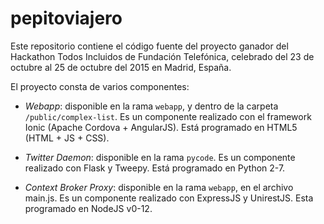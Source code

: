# pepitoviajero

Este repositorio contiene el código fuente del proyecto ganador del
Hackathon Todos Incluidos de Fundación Telefónica, celebrado del 23
de octubre al 25 de octubre del 2015 en Madrid, España.

El proyecto consta de varios componentes:

- *Webapp*: disponible en la rama `webapp`, y dentro de la carpeta
            `/public/complex-list`. Es un componente realizado con
            el framework Ionic (Apache Cordova + AngularJS). Está
            programado en HTML5 (HTML + JS + CSS).

- *Twitter Daemon*: disponible en la rama `pycode`. Es un
                    componente realizado con Flask y Tweepy. Está
                    programado en Python 2-7.

- *Context Broker Proxy*: disponible en la rama `webapp`, en el
                          archivo main.js. Es un componente
                          realizado con ExpressJS y UnirestJS.
                          Esta programado en NodeJS v0-12.
